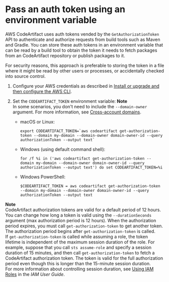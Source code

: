# Pass an auth token using an environment variable<a name="env-var"></a>

AWS CodeArtifact uses auth tokens vended by the `GetAuthorizationToken` API to authenticate and authorize requests from build tools such as Maven and Gradle\. You can store these auth tokens in an environment variable that can be read by a build tool to obtain the token it needs to fetch packages from an CodeArtifact repository or publish packages to it\. 

For security reasons, this approach is preferable to storing the token in a file where it might be read by other users or processes, or accidentally checked into source control\.

1. Configure your AWS credentials as described in [Install or upgrade and then configure the AWS CLI](get-set-up-install-cli.md)\. 

1. Set the `CODEARTIFACT_TOKEN` environment variable:
**Note**  
In some scenarios, you don't need to include the `--domain-owner` argument\. For more information, see [Cross\-account domains](domain-overview.md#domain-overview-cross-account)\.
   + macOS or Linux:

     ```
     export CODEARTIFACT_TOKEN=`aws codeartifact get-authorization-token --domain my-domain --domain-owner domain-owner-id --query authorizationToken --output text`
     ```
   + Windows \(using default command shell\):

     ```
     for /f %i in ('aws codeartifact get-authorization-token --domain my-domain --domain-owner domain-owner-id --query authorizationToken --output text') do set CODEARTIFACT_TOKEN=%i
     ```
   + Windows PowerShell:

     ```
     $CODEARTIFACT_TOKEN = aws codeartifact get-authorization-token --domain my-domain --domain-owner domain-owner-id --query authorizationToken --output text
     ```

**Note**  
CodeArtifact authorization tokens are valid for a default period of 12 hours\. You can change how long a token is valid using the `--durationSeconds` argument \(max authorization period is 12 hours\)\. When the authorization period expires, you must call `get-authorization-token` to get another token\. The authorization period begins after `get-authorization-token` is called\.   
If `get-authorization-token` is called while assuming a role, the token lifetime is independent of the maximum session duration of the role\. For example, suppose that you call `sts assume-role` and specify a session duration of 15 minutes, and then call `get-authorization-token` to fetch a CodeArtifact authorization token\. The token is valid for the full authorization period even though this is longer than the 15\-minute session duration\.   
For more information about controlling session duration, see [Using IAM Roles](https://docs.aws.amazon.com/IAM/latest/UserGuide/id_roles_use.html) in the *IAM User Guide*\. 